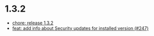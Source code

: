# 1.3.2
- [chore: release 1.3.2](/d16cdb9)
- [feat: add info about Security updates for installed version (#247)](/7dd600f)